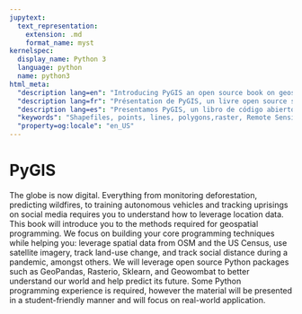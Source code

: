 ```yaml
---
jupytext:
  text_representation:
    extension: .md
    format_name: myst
kernelspec:
  display_name: Python 3
  language: python
  name: python3
html_meta:
  "description lang=en": "Introducing PyGIS an open source book on geospatial programming. We cover how to handle points, lines and polygons, including shapefiles, handling remote sensing imagery, and other raster data."
  "description lang=fr": "Présentation de PyGIS, un livre open source sur la programmation géospatiale. Nous expliquons comment gérer les points, les lignes et les polygones, y compris les fichiers de formes, la gestion des images de télédétection et d'autres données raster."
  "description lang=es": "Presentamos PyGIS, un libro de código abierto sobre programación geoespacial. Cubrimos cómo manejar puntos, líneas y polígonos, incluidos los shapefiles, el manejo de imágenes de detección remota y otros datos ráster."
  "keywords": "Shapefiles, points, lines, polygons,raster, Remote Sensing"
  "property=og:locale": "en_US"
---
```

 


PyGIS
============================

The globe is now digital. Everything from monitoring deforestation, predicting wildfires, to training autonomous vehicles and tracking uprisings on social media requires you to understand how to leverage location data. This book will introduce you to the methods required for geospatial programming. We focus on building your core programming techniques while helping you: leverage spatial data from OSM and the US Census, use satellite imagery, track land-use change, and track social distance during a pandemic, amongst others. We will leverage open source Python packages such as GeoPandas, Rasterio, Sklearn, and Geowombat to better understand our world and help predict its future. Some Python programming experience is required, however the material will be presented in a student-friendly manner and will focus on real-world application. 

```{tableofcontents}
```
 
<!-- -----------------------

https://autogis-site.readthedocs.io/en/latest/index.html

# A: Data Types
- Vector Data
  - Geojson
  - Shp
  - Geopkg

- Raster Data
  - Arrays 
  - Spatial Arrays
 
- Materials
  - https://mgimond.github.io/Spatial/chp02-0.html


-----------------------------
# B: Nature of Coordinate Systems
- Geographic Coordinates
- Projected Coordinates
- CRS and Proj4Strings
- Use mostly https://mgimond.github.io/Spatial/chp09-0.html  and https://automating-gis-processes.github.io/CSC18/lessons/L2/projections.html

## Reproject vs Warp
- Example reproject (might be example in book)
- Example of warp focus on affine transform

## Exercises: 
- Plot dots for distortion
- What's in a proj4string?
- Create your own projection

## Materials
- https://automating-gis-processes.github.io/site/notebooks/L2/projections.html
- https://mgimond.github.io/Spatial/chp09-0.html
- Turtle draw excercise in "mastering geospatil analysis with python"
- https://autogis-site.readthedocs.io/en/latest/notebooks/L2/02-projections.html
 -https://docs.geotools.org/stable/userguide/tutorial/affinetransform.html
 - https://people.cs.clemson.edu/~dhouse/courses/401/notes/affines-matrices.pdf
----------------------
# C: Basics with Spatial Data
## Vector
- read/write geopandas
- plots
- Basic operations
  - Subset rows
  - Create new data from lat lon
  - reproject
  - Non-spatial left join new data into shapefile
- Geoprocessing
  - Unions
  - Intersect
  - etc
  
- Merge & Aggregate Attributes

## Raster
- read/write rasterio
- plots
- Basic operations
  - band math
  - clip
- Vector Raster Operations
  - Extract by feature
  - Summarize by feature


----------------------
# D: Remote Sensing with Geowombat

- Common Operations
  - Mosaic
  - Band Math and NDVI
  - Cloud masking
  - Landcover classfication
  - Others?

-----------------------
# Deep Learning Feature Classification
- Common Operations
  - Simple label transfer learning
  - Object detection
  - Others?

# Visualization
- https://handsondataviz.org/geojsonio.html

## Book rendering options
- https://executablebooks.github.io/quantecon-mini-example/docs/python_by_example.html
- https://jupyterbook.org/intro.html
- https://www.sphinx-doc.org/en/master/ -->
